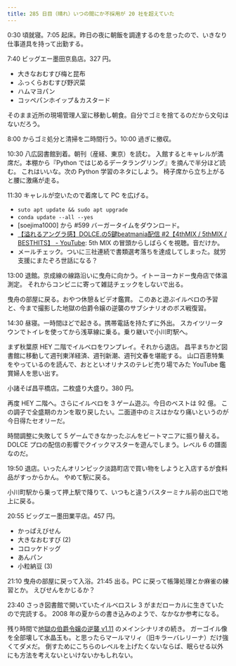 ```yaml
---
title: 285 日目（晴れ）いつの間にか不採用が 20 社を超えていた
---
```


0:30 頃就寝。7:05 起床。昨日の夜に朝飯を調達するのを怠ったので、いきなり仕事道具を持って出勤する。

7:40 ビッグエー墨田京島店。327 円。

* 大きなおむすび梅と昆布
* ふっくらおむすび野沢菜
* ハムマヨパン
* コッペパンホイップ＆カスタード

そのまま近所の現場管理人室に移動し朝食。自分でゴミを捨てるのだから文句はないだろう。

8:00 からゴミ処分と清掃を二時間行う。10:00 過ぎに撤収。

10:30 八広図書館到着。朝刊（産経、東京）を読む。
入館するとキャレルが満席だ。本棚から『Python ではじめるデータラングリング』を摘んで半分ほど読む。
これはいいな。次の Python 学習のネタにしよう。
椅子席から立ち上がると腰に激痛が走る。

11:30 キャレルが空いたので着席して PC を広げる。

* `suto apt update && sudo apt upgrade`
* `conda update --all --yes`
* [soejima1000] から &num;599 バーガータイムをダウンロード。
* [【溢れるアングラ感】DOLCE.の5鍵beatmania配信 &num;2【4thMIX / 5thMIX / BESTHITS】 - YouTube](https://www.youtube.com/watch?v=eyDwnVi0gsc):
  5th MIX の冒頭からしばらくを視聴。音だけか。
* メールチェック。ついに三社連続で書類選考落ちを達成してしまった。就労支援にまたぞろ世話になる？

13:00 退館。京成線の線路沿いに曳舟に向かう。イトーヨーカドー曳舟店で体温測定。
それからコンビニに寄って雑誌チェックをしないで出る。

曳舟の部屋に戻る。おやつ休憩＆ビデオ鑑賞。
このあと遊ぶイルベロの予習と、今まで撮影した地獄の伯爵令嬢の逆襲のサブシナリオのボス戦復習。

14:30 昼寝。一時間ほどで起きる。携帯電話を持たずに外出。
スカイツリータウンでトイレを使ってから浅草線に乗る。乗り継いで小川町駅へ。

まず秋葉原 HEY 二階でイルベロをワンプレイ。それから退店。
昌平まちかど図書館に移動して週刊東洋経済、週刊新潮、週刊文春を堪能する。
山口百恵特集をやっているのを読んで、おとといオリナスのテレビ売り場でみた YouTube 鑑賞婦人を思い出す。

小諸そば昌平橋店。二枚盛り大盛り。380 円。

再度 HEY 二階へ。さらにイルベロを 3 ゲーム遊ぶ。今日のベストは 92 億。
この調子で全盛期のカンを取り戻したい。二面道中のミスはかなり痛いというのが今日得たセオリーだ。

時間調整に失敗して 5 ゲームできなかったぶんをビートマニアに振り替える。
DOLCE プロの配信の影響でクイックマスターを遊んでしまう。レベル 6 の譜面なのだ。

19:50 退店。いったんオリンピック淡路町店で買い物をしようと入店するが食料品がすっからかん。
やめて駅に戻る。

小川町駅から乗って押上駅で降りて、いつもと違うバスターミナル前の出口で地上に戻る。

20:55 ビッグエー墨田業平店。457 円。

* かっぱえびせん
* 大きなおむすび (2)
* コロッケドッグ
* あんパン
* 小粒納豆 (3)

21:10 曳舟の部屋に戻って入浴。21:45 出る。PC に戻って帳簿処理とか麻雀の練習とか。
えびせんをかじるか？

23:40 さっき図書館で開いていたイルベロスレ 3 がまだローカルに生きていたので完読する。
2008 年の夏からの書き込みのようで、なかなか参考になる。

残り時間で[地獄の伯爵令嬢の逆襲 v1.11][bshf21a] のメインシナリオの続き。
ガーゴイル像を全部壊して水晶玉も。と思ったらマールマリィ（旧キラーバレリーナ）だけ強くてダメだ。
倒すためにこちらのレベルを上げたくないならば、眠らせる以外にも方法を考えないといけないかもしれない。

[bshf21a]: https://www.freem.ne.jp/win/game/24805

